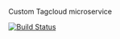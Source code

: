 Custom Tagcloud microservice


[![Build Status](https://travis-ci.org/n2ru/tagcloud.svg?branch=master)](https://travis-ci.org/n2ru/tagcloud)
